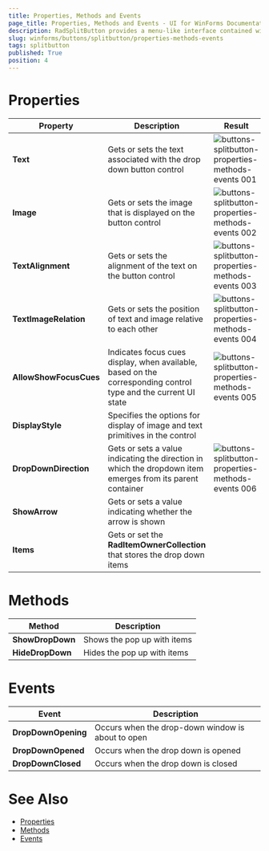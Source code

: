 ```yaml
---
title: Properties, Methods and Events
page_title: Properties, Methods and Events - UI for WinForms Documentation
description: RadSplitButton provides a menu-like interface contained within a button that can be placed anywhere on a form.
slug: winforms/buttons/splitbutton/properties-methods-events
tags: splitbutton
published: True
position: 4 
---
```


# Properties

|Property|Description|Result|
|----|----|----|
|__Text__|Gets or sets the text associated with the drop down  button control|![buttons-splitbutton-properties-methods-events 001](images/buttons-splitbutton-properties-methods-events001.png)|
|__Image__|Gets or sets the image that is displayed on the button control|![buttons-splitbutton-properties-methods-events 002](images/buttons-splitbutton-properties-methods-events002.png)|
|__TextAlignment__|Gets or sets the alignment of the text on the button control|![buttons-splitbutton-properties-methods-events 003](images/buttons-splitbutton-properties-methods-events003.png)|
|__TextImageRelation__|Gets or sets the position of text and image relative to each other|![buttons-splitbutton-properties-methods-events 004](images/buttons-splitbutton-properties-methods-events004.png)|
|__AllowShowFocusCues__|Indicates focus cues display, when available, based on the corresponding control type and the current UI state|![buttons-splitbutton-properties-methods-events 005](images/buttons-splitbutton-properties-methods-events005.png)|
|__DisplayStyle__|Specifies the options for display of image and text primitives in the control||
|__DropDownDirection__|Gets or sets a value indicating the direction in which the dropdown item emerges from its parent container|![buttons-splitbutton-properties-methods-events 006](images/buttons-splitbutton-properties-methods-events006.png)|
|__ShowArrow__|Gets or sets a value indicating whether the arrow is shown||
|__Items__|Gets or set the __RadItemOwnerCollection__ that stores the drop down items||

# Methods

|Method|Description|
|----|----|
|__ShowDropDown__|Shows the pop up with items|
|__HideDropDown__|Hides the pop up with items|

# Events

|Event|Description|
|----|----|
|__DropDownOpening__|Occurs when the drop-down window is about to open|
|__DropDownOpened__|Occurs when the drop down is opened|
|__DropDownClosed__|Occurs when the drop down is closed|


# See Also 
* [Properties](https://docs.telerik.com/devtools/winforms/api/telerik.wincontrols.ui.radsplitbutton.html#properties)
* [Methods](https://docs.telerik.com/devtools/winforms/api/telerik.wincontrols.ui.radsplitbutton.html#methods)
* [Events](https://docs.telerik.com/devtools/winforms/api/telerik.wincontrols.ui.radsplitbutton.html#events)
